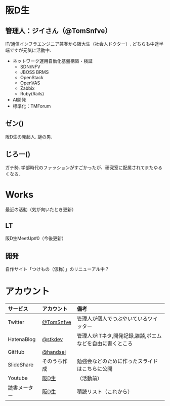 # 阪D生
## 管理人：ジイさん（@TomSnfve）
IT/通信インフラエンジニア兼春から阪大生（社会人ドクター）. どちらも中途半端ですが元気に活動中.
- ネットワーク運用自動化基盤構築・検証
    - SDN/NFV
    - JBOSS BRMS
    - OpenStack
    - OpenVAS
    - Zabbix
    - Ruby(Rails)
- AI開発
- 標準化：TMForum

## ゼン()
阪D生の発起人. 謎の男.

## じろー()
ガチ勢. 学部時代のファッションがすごかったが、研究室に配属されてまたゆるくなる.

# Works
最近の活動（気が向いたとき更新）

## LT
阪D生MeetUp#0（今後更新）

## 開発
自作サイト「つけもの（仮称）」のリニューアル中？

# アカウント

|サービス|アカウント|備考|
|:---|:---|:---|
|Twitter|[@TomSnfve](https://twitter.com/TomSnfve)|管理人が個人でつぶやいているツイッター|
|HatenaBlog|[@stkdev](http://wildcardmask.hatenablog.com/)|管理人がITネタ,開発記録,雑談,ポエムなどを自由に書くところ|
|GitHub|[@handsei](https://github.com/handsei)||.|
|SlideShare|そのうち作成|勉強会などのために作ったスライドはこちらに公開|
|Youtube|[阪D生](https://www.youtube.com/channel/UCbQeE1QJSaEMY2RoCRwXiNA/featured?view_as=subscriber)|（活動前）|
|読書メーター|[阪D生]()|積読リスト（これから）|
